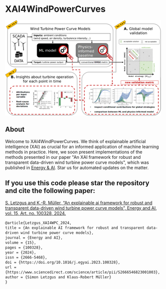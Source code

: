 # XAI4WindPowerCurves
![Alt text](./figures/fig_graph_abstract.png)

## About
Welcome to XAI4WindPowerCurves. We think of explainable artificial intelligence (XAI) as crucial for an informed application of machine learning methods in practice. Here, we soon present implementations of the methods presented in our paper "An XAI framework for robust and transparent data-driven wind turbine power curve models", which was published in [Energy & AI](https://www.sciencedirect.com/science/article/pii/S2666546823001003). Star us for automated updates on the matter.

## If you use this code please star the repository and cite the following paper:

[S. Letzgus and K.-R. Müller, “An explainable ai framework for robust and transparent data-driven wind turbine power curve models”, Energy and AI, vol. 15, Art. no. 100328, 2024.](https://www.sciencedirect.com/science/article/pii/S2666546823001003)
  ```
@article{Letzgus_XAI4WPC_2024,
title = {An explainable AI framework for robust and transparent data-driven wind turbine power curve models},
journal = {Energy and AI},
volume = {15},
pages = {100328},
year = {2024},
issn = {2666-5468},
doi = {https://doi.org/10.1016/j.egyai.2023.100328},
url = {https://www.sciencedirect.com/science/article/pii/S2666546823001003},
author = {Simon Letzgus and Klaus-Robert Müller}
}
  ```
